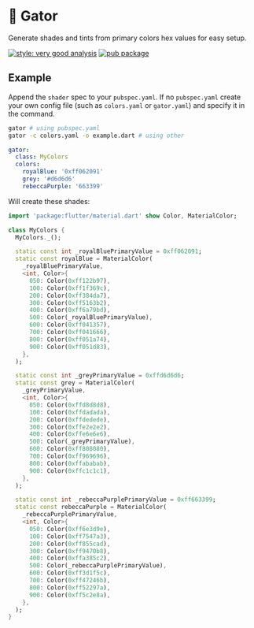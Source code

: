 # 🎨 Gator

Generate shades and tints from primary colors hex values for easy setup.

[![style: very good analysis][vga_badge]][very_good_analysis] [![pub package][gator_badge]][gator_pub]

[gator_badge]: https://img.shields.io/pub/v/gator.svg
[gator_pub]: https://pub.dev/packages/gator
[vga_badge]: https://img.shields.io/badge/style-very_good_analysis-B22C89.svg
[very_good_analysis]: https://pub.dev/packages/very_good_analysis

## Example

Append the `shader` spec to your `pubspec.yaml`. If no `pubspec.yaml` create your own config file
(such as `colors.yaml` or `gator.yaml`) and specify it in the command.

```sh
gator # using pubspec.yaml
gator -c colors.yaml -o example.dart # using other
```

```yaml
gator:
  class: MyColors
  colors:
    royalBlue: '0xff062091'
    grey: '#d6d6d6'
    rebeccaPurple: '663399'
```

Will create these shades:

```dart
import 'package:flutter/material.dart' show Color, MaterialColor;

class MyColors {
  MyColors._();

  static const int _royalBluePrimaryValue = 0xff062091;
  static const royalBlue = MaterialColor(
    _royalBluePrimaryValue,
    <int, Color>{
      050: Color(0xff122b97),
      100: Color(0xff1f369c),
      200: Color(0xff384da7),
      300: Color(0xff5163b2),
      400: Color(0xff6a79bd),
      500: Color(_royalBluePrimaryValue),
      600: Color(0xff041357),
      700: Color(0xff041666),
      800: Color(0xff051a74),
      900: Color(0xff051d83),
    },
  );

  static const int _greyPrimaryValue = 0xffd6d6d6;
  static const grey = MaterialColor(
    _greyPrimaryValue,
    <int, Color>{
      050: Color(0xffd8d8d8),
      100: Color(0xffdadada),
      200: Color(0xffdedede),
      300: Color(0xffe2e2e2),
      400: Color(0xffe6e6e6),
      500: Color(_greyPrimaryValue),
      600: Color(0xff808080),
      700: Color(0xff969696),
      800: Color(0xffababab),
      900: Color(0xffc1c1c1),
    },
  );

  static const int _rebeccaPurplePrimaryValue = 0xff663399;
  static const rebeccaPurple = MaterialColor(
    _rebeccaPurplePrimaryValue,
    <int, Color>{
      050: Color(0xff6e3d9e),
      100: Color(0xff7547a3),
      200: Color(0xff855cad),
      300: Color(0xff9470b8),
      400: Color(0xffa385c2),
      500: Color(_rebeccaPurplePrimaryValue),
      600: Color(0xff3d1f5c),
      700: Color(0xff47246b),
      800: Color(0xff52297a),
      900: Color(0xff5c2e8a),
    },
  );
}
```
